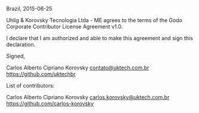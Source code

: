 Brazil, 2015-06-25

Uhlig & Korovsky Tecnologia Ltda - ME agrees to the terms of the Godo Corporate Contributor License Agreement v1.0.

I declare that I am authorized and able to make this agreement and sign this declaration.

Signed,

Carlos Alberto Cipriano Korovsky contato@uktech.com.br https://github.com/uktechbr

List of contributors:

Carlos Alberto Cipriano Korovsky carlos.korovsky@uktech.com.br https://github.com/carlos-korovsky